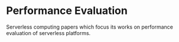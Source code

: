 # Performance Evaluation
Serverless computing papers which focus its works on performance evaluation of serverless platforms.

